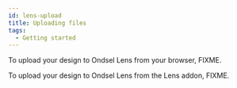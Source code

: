 ```yaml
---
id: lens-upload
title: Uploading files
tags:
  - Getting started
---
```


To upload your design to Ondsel Lens from your browser, FIXME.

To upload your design to Ondsel Lens from the Lens addon, FIXME.